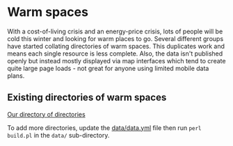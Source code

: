 # Warm spaces

With a cost-of-living crisis and an energy-price crisis, lots of people will be cold this winter and looking for warm places to go. Several different groups have started collating directories of warm spaces. This duplicates work and means each single resource is less complete. Also, the data isn't published openly but instead mostly displayed via map interfaces which tend to create quite large page loads - not great for anyone using limited mobile data plans.

## Existing directories of warm spaces

[Our directory of directories](https://open-innovations.github.io/warm-spaces/)

To add more directories, update the [data/data.yml](data/data.yml) file then run `perl build.pl` in the `data/` sub-directory.
